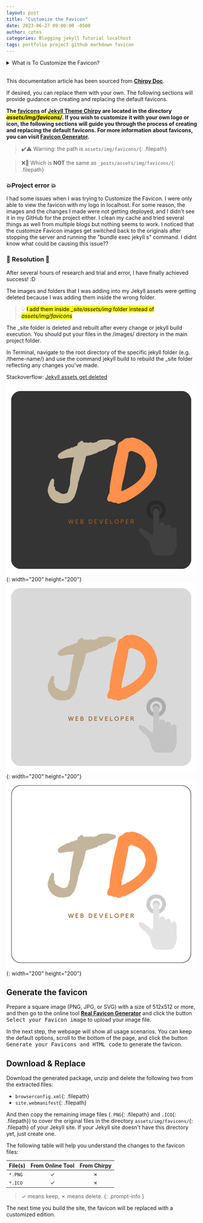 ```yaml
---
layout: post
title: "Customize the Favicon"
date: 2023-06-27 09:00:00 -0500
author: cotes
categories: Blogging jekyll Tutorial localhost
tags: portfolio project github markdown favicon
---
```


<!-- Dropdown in Markdown: https://gist.github.com/citrusui/07978f14b11adada364ff901e27c7f61 -->

<details>
<summary>
What is To Customize the Favicon?
</summary>
<br>

Customizing the favicon refers to the process of changing the small icon that appears in the browser tab or bookmark bar when someone visits your website. The favicon is a visual representation of your website and helps users easily identify and locate your site among their open tabs or bookmarks.
<br>

The favicon typically appears as a 16x16 pixel or 32x32 pixel image and is usually saved in the ICO (icon) format, although other image formats like PNG or GIF can also be used. By customizing the favicon, you can give your website a unique visual identity and make it more recognizable to users.
<br>

To customize the favicon for your website, you need to create an image that you want to use as your favicon and save it in the appropriate format (ICO, PNG, GIF, etc.). Once you have the favicon image ready, you can upload it to your website's root directory and add a reference to it in the HTML code of your web pages.
<br>

The HTML code to add a favicon typically looks like this:
<br>

```html
<link rel="icon" type="image/png" href="/path/to/favicon.png" />
```

<br>

In this example, the `href` attribute specifies the path to the favicon image file. You would need to replace `/path/to/favicon.png` with the actual path to your favicon image.
<br>

By customizing the favicon, you can enhance the branding and visual appeal of your website, making it more memorable for visitors.
<br>

</details>
<br>

This documentation article has been sourced from [**Chirpy Doc**](https://chirpy.cotes.page/posts/customize-the-favicon/).

If desired, you can replace them with your own. The following sections will provide guidance on creating and replacing the default favicons.

<b>The [favicons](https://www.favicon-generator.org/about/) of [**Jekyll Theme Chirpy**](https://github.com/cotes2020/jekyll-theme-chirpy/) are located in the directory <mark><i>assets/img/favicons/</i></mark>. If you wish to customize it with your own logo or icon, the following sections will guide you through the process of creating and replacing the default favicons. For more information about favicons, you can visit [Favicon Generator](https://www.favicon-generator.org/about/).</b>

> ✔️⚠️ Warning: the path is `assets/img/favicons/`{: .filepath}

> ❌🚫 Which is <b>NOT</b> the same as `_posts/assets/img/favicons/`{: .filepath}

### 💥Project error 💥

I had some issues when I was trying to Customize the Favicon. I were only able to view the favicon with my logo in localhost. For some reason, the images and the changes I made were not getting deployed, and I didn't see it in my GitHub for the project either. I clean my cache and tried several things as well from multiple blogs but nothing seems to work.
I noticed that the customize Favicon images get switched back to the originals after stopping the server and running the "bundle exec jekyll s" command.
I didnt know what could be causing this issue??

### 🏁 Resolution 🏁

After several hours of research and trial and error, I have finally achieved success! :D

The images and folders that I was adding into my Jekyll assets were getting deleted because I was adding them inside the wrong folder.

> 💡 <mark>I add them inside <i>\_site/assets/img</i> folder instead of <i>assets/img/favicons</i></mark>

The \_site folder is deleted and rebuilt after every change or jekyll build execution. You should put your files in the /images/ directory in the main project folder.

In Terminal, navigate to the root directory of the specific jekyll folder (e.g. /theme-name/) and use the command jekyll build to rebuild the \_site folder reflecting any changes you've made.

Stackoverflow: [Jekyll assets get deleted](https://stackoverflow.com/questions/45090500/jekyll-assets-get-deleted)

![JD Logo black](/assets/img/juan-diaz-logo/jd-logo-black.png){: width="200" height="200"}![JD Logo cream](/assets/img/juan-diaz-logo/jd-logo-cream.png){: width="200" height="200"}![JD Logo white](/assets/img/juan-diaz-logo/jd-logo-white.png){: width="200" height="200"}

## Generate the favicon

Prepare a square image (PNG, JPG, or SVG) with a size of 512x512 or more, and then go to the online tool [**Real Favicon Generator**](https://realfavicongenerator.net/) and click the button <kbd>Select your Favicon image</kbd> to upload your image file.

In the next step, the webpage will show all usage scenarios. You can keep the default options, scroll to the bottom of the page, and click the button <kbd>Generate your Favicons and HTML code</kbd> to generate the favicon.

## Download & Replace

Download the generated package, unzip and delete the following two from the extracted files:

- `browserconfig.xml`{: .filepath}
- `site.webmanifest`{: .filepath}

And then copy the remaining image files (`.PNG`{: .filepath} and `.ICO`{: .filepath}) to cover the original files in the directory `assets/img/favicons/`{: .filepath} of your Jekyll site. If your Jekyll site doesn't have this directory yet, just create one.

The following table will help you understand the changes to the favicon files:

| File(s) | From Online Tool | From Chirpy |
| ------- | :--------------: | :---------: |
| `*.PNG` |        ✓         |      ✗      |
| `*.ICO` |        ✓         |      ✗      |

> ✓ means keep, ✗ means delete.
> {: .prompt-info }

The next time you build the site, the favicon will be replaced with a customized edition.
